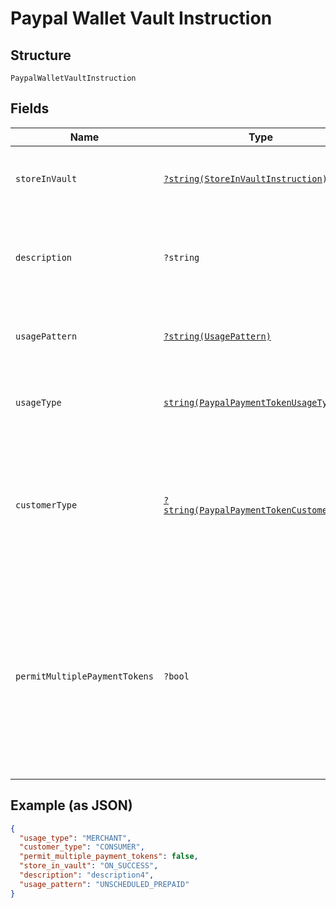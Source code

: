 
# Paypal Wallet Vault Instruction

## Structure

`PaypalWalletVaultInstruction`

## Fields

| Name | Type | Tags | Description | Getter | Setter |
|  --- | --- | --- | --- | --- | --- |
| `storeInVault` | [`?string(StoreInVaultInstruction)`](../../doc/models/store-in-vault-instruction.md) | Optional | Defines how and when the payment source gets vaulted.<br><br>**Constraints**: *Minimum Length*: `1`, *Maximum Length*: `255`, *Pattern*: `^[0-9A-Z_]+$` | getStoreInVault(): ?string | setStoreInVault(?string storeInVault): void |
| `description` | `?string` | Optional | The description displayed to PayPal consumer on the approval flow for PayPal, as well as on the PayPal payment token management experience on PayPal.com.<br><br>**Constraints**: *Minimum Length*: `1`, *Maximum Length*: `128` | getDescription(): ?string | setDescription(?string description): void |
| `usagePattern` | [`?string(UsagePattern)`](../../doc/models/usage-pattern.md) | Optional | Expected business/pricing model for the billing agreement.<br><br>**Constraints**: *Minimum Length*: `1`, *Maximum Length*: `30` | getUsagePattern(): ?string | setUsagePattern(?string usagePattern): void |
| `usageType` | [`string(PaypalPaymentTokenUsageType)`](../../doc/models/paypal-payment-token-usage-type.md) | Required | The usage type associated with the PayPal payment token.<br><br>**Constraints**: *Minimum Length*: `1`, *Maximum Length*: `255`, *Pattern*: `^[0-9A-Z_]+$` | getUsageType(): string | setUsageType(string usageType): void |
| `customerType` | [`?string(PaypalPaymentTokenCustomerType)`](../../doc/models/paypal-payment-token-customer-type.md) | Optional | The customer type associated with the PayPal payment token. This is to indicate whether the customer acting on the merchant / platform is either a business or a consumer.<br><br>**Default**: `PaypalPaymentTokenCustomerType::CONSUMER`<br><br>**Constraints**: *Minimum Length*: `1`, *Maximum Length*: `255`, *Pattern*: `^[0-9A-Z_]+$` | getCustomerType(): ?string | setCustomerType(?string customerType): void |
| `permitMultiplePaymentTokens` | `?bool` | Optional | Create multiple payment tokens for the same payer, merchant/platform combination. Use this when the customer has not logged in at merchant/platform. The payment token thus generated, can then also be used to create the customer account at merchant/platform. Use this also when multiple payment tokens are required for the same payer, different customer at merchant/platform. This helps to identify customers distinctly even though they may share the same PayPal account. This only applies to PayPal payment source.<br><br>**Default**: `false` | getPermitMultiplePaymentTokens(): ?bool | setPermitMultiplePaymentTokens(?bool permitMultiplePaymentTokens): void |

## Example (as JSON)

```json
{
  "usage_type": "MERCHANT",
  "customer_type": "CONSUMER",
  "permit_multiple_payment_tokens": false,
  "store_in_vault": "ON_SUCCESS",
  "description": "description4",
  "usage_pattern": "UNSCHEDULED_PREPAID"
}
```

